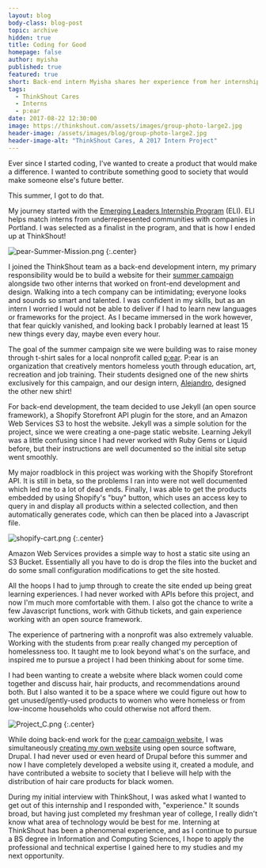 ```yaml
---
layout: blog
body-class: blog-post
topic: archive
hidden: true
title: Coding for Good
homepage: false
author: myisha
published: true
featured: true
short: Back-end intern Myisha shares her experience from her internship here at ThinkShout and what inspired her to create her own website with a cause.
tags:
  - ThinkShout Cares
  - Interns
  - p:ear
date: 2017-08-22 12:30:00
image: https://thinkshout.com/assets/images/group-photo-large2.jpg
header-image: /assets/images/blog/group-photo-large2.jpg
header-image-alt: "ThinkShout Cares, A 2017 Intern Project"
---
```


Ever since I started coding, I've wanted to create a product that would make a difference. I wanted to contribute something good to society that would make someone else's future better.

This summer, I got to do that.

My journey started with the [Emerging Leaders Internship Program](http://emergingleadersinternship.org/about) (ELI). ELI helps match interns from underrepresented communities with companies in Portland. I was selected as a finalist in the program, and that is how I ended up at ThinkShout!

![pear-Summer-Mission.png](/assets/images/blog/pear-Summer-Mission.png)
{:.center}

I joined the ThinkShout team as a back-end development intern, my primary responsibility would be to build a website for their [summer campaign](http://give.thinkshout.com/) alongside two other interns that worked on front-end development and design. Walking into a tech company can be intimidating; everyone looks and sounds so smart and talented. I was confident in my skills, but as an intern I worried I would not be able to deliver if I had to learn new languages or frameworks for the project. As I became immersed in the work however, that fear quickly vanished, and looking back I probably learned at least 15 new things every day, maybe even every hour.

The goal of the summer campaign site we were building was to raise money through t-shirt sales for a local nonprofit called [p:ear](http://pearmentor.org/). P:ear is an organization that creatively mentors homeless youth through education, art, recreation and job training. Their students designed one of the new shirts exclusively for this campaign, and our design intern, [Alejandro](https://thinkshout.com/blog/2017/08/designing-for-a-cause/), designed the other new shirt! 

For back-end development, the team decided to use Jekyll (an open source framework), a Shopify Storefront API plugin for the store, and an Amazon Web Services S3 to host the website. Jekyll was a simple solution for the project, since we were creating a one-page static website. Learning Jekyll was a little confusing since I had never worked with Ruby Gems or Liquid before, but their instructions are well documented so the initial site setup went smoothly.

My major roadblock in this project was working with the Shopify Storefront API. It is still in beta, so the problems I ran into were not well documented which led me to a lot of dead ends. Finally, I was able to get the products embedded by using Shopify's "buy" button, which uses an access key to query in and display all products within a selected collection, and then automatically generates code, which can then be placed into a Javascript file.

![shopify-cart.png](/assets/images/blog/shopify-cart.png)
{:.center}

Amazon Web Services provides a simple way to host a static site using an S3 Bucket. Essentially all you have to do is drop the files into the bucket and do some small configuration modifications to get the site hosted. 

All the hoops I had to jump through to create the site ended up being great learning experiences. I had never worked with APIs before this project, and now I'm much more comfortable with them. I also got the chance to write a few Javascript functions, work with Github tickets, and gain experience working with an open source framework. 

The experience of partnering with a nonprofit was also extremely valuable. Working with the students from p:ear really changed my perception of homelessness too. It taught me to look beyond what's on the surface, and inspired me to pursue a project I had been thinking about for some time.

I had been wanting to create a website where black women could come together and discuss hair, hair products, and recommendations around both. But I also wanted it to be a space where we could figure out how to get unused/gently-used products to women who were homeless or from low-income households who could otherwise not afford them. 

![Project_C.png](/assets/images/blog/Project_C.png)
{:.center}

While doing back-end work for the [p:ear campaign website](http://give.thinkshout.com/), I was simultaneously [creating my own website](http://project-curls.org/) using open source software, Drupal. I had never used or even heard of Drupal before this summer and now I have completely developed a website using it, created a module, and have contributed a website to society that I believe will help with the distribution of hair care products for black women. 

During my initial interview with ThinkShout, I was asked what I wanted to get out of this internship and I responded with, "experience." It sounds broad, but having just completed my freshman year of college, I really didn't know what area of technology would be best for me. Interning at ThinkShout has been a phenomenal experience, and as I continue to pursue a BS degree in Information and Computing Sciences, I hope to apply the professional and technical expertise I gained here to my studies and my next opportunity. 
